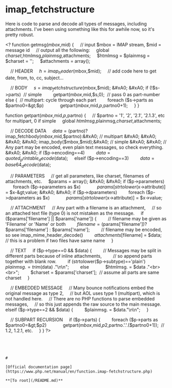 # imap_fetchstructure





Here is code to parse and decode all types of messages, including attachments. I&apos;ve been using something like this for awhile now, so it&apos;s pretty robust.

&lt;?
function getmsg($mbox,$mid) {
&#xA0; &#xA0; // input $mbox = IMAP stream, $mid = message id
&#xA0; &#xA0; // output all the following:
&#xA0; &#xA0; global $charset,$htmlmsg,$plainmsg,$attachments;
&#xA0; &#xA0; $htmlmsg = $plainmsg = $charset = &apos;&apos;;
&#xA0; &#xA0; $attachments = array();

&#xA0; &#xA0; // HEADER
&#xA0; &#xA0; $h = imap_header($mbox,$mid);
&#xA0; &#xA0; // add code here to get date, from, to, cc, subject...

&#xA0; &#xA0; // BODY
&#xA0; &#xA0; $s = imap_fetchstructure($mbox,$mid);
&#xA0; &#xA0; if (!$s-&gt;parts)&#xA0; // simple
&#xA0; &#xA0; &#xA0; &#xA0; getpart($mbox,$mid,$s,0);&#xA0; // pass 0 as part-number
&#xA0; &#xA0; else {&#xA0; // multipart: cycle through each part
&#xA0; &#xA0; &#xA0; &#xA0; foreach ($s-&gt;parts as $partno0=&gt;$p)
&#xA0; &#xA0; &#xA0; &#xA0; &#xA0; &#xA0; getpart($mbox,$mid,$p,$partno0+1);
&#xA0; &#xA0; }
}

function getpart($mbox,$mid,$p,$partno) {
&#xA0; &#xA0; // $partno = &apos;1&apos;, &apos;2&apos;, &apos;2.1&apos;, &apos;2.1.3&apos;, etc for multipart, 0 if simple
&#xA0; &#xA0; global $htmlmsg,$plainmsg,$charset,$attachments;

&#xA0; &#xA0; // DECODE DATA
&#xA0; &#xA0; $data = ($partno)?
&#xA0; &#xA0; &#xA0; &#xA0; imap_fetchbody($mbox,$mid,$partno):&#xA0; // multipart
&#xA0; &#xA0; &#xA0; &#xA0; imap_body($mbox,$mid);&#xA0; // simple
&#xA0; &#xA0; // Any part may be encoded, even plain text messages, so check everything.
&#xA0; &#xA0; if ($p-&gt;encoding==4)
&#xA0; &#xA0; &#xA0; &#xA0; $data = quoted_printable_decode($data);
&#xA0; &#xA0; elseif ($p-&gt;encoding==3)
&#xA0; &#xA0; &#xA0; &#xA0; $data = base64_decode($data);

&#xA0; &#xA0; // PARAMETERS
&#xA0; &#xA0; // get all parameters, like charset, filenames of attachments, etc.
&#xA0; &#xA0; $params = array();
&#xA0; &#xA0; if ($p-&gt;parameters)
&#xA0; &#xA0; &#xA0; &#xA0; foreach ($p-&gt;parameters as $x)
&#xA0; &#xA0; &#xA0; &#xA0; &#xA0; &#xA0; $params[strtolower($x-&gt;attribute)] = $x-&gt;value;
&#xA0; &#xA0; if ($p-&gt;dparameters)
&#xA0; &#xA0; &#xA0; &#xA0; foreach ($p-&gt;dparameters as $x)
&#xA0; &#xA0; &#xA0; &#xA0; &#xA0; &#xA0; $params[strtolower($x-&gt;attribute)] = $x-&gt;value;

&#xA0; &#xA0; // ATTACHMENT
&#xA0; &#xA0; // Any part with a filename is an attachment,
&#xA0; &#xA0; // so an attached text file (type 0) is not mistaken as the message.
&#xA0; &#xA0; if ($params[&apos;filename&apos;] || $params[&apos;name&apos;]) {
&#xA0; &#xA0; &#xA0; &#xA0; // filename may be given as &apos;Filename&apos; or &apos;Name&apos; or both
&#xA0; &#xA0; &#xA0; &#xA0; $filename = ($params[&apos;filename&apos;])? $params[&apos;filename&apos;] : $params[&apos;name&apos;];
&#xA0; &#xA0; &#xA0; &#xA0; // filename may be encoded, so see imap_mime_header_decode()
&#xA0; &#xA0; &#xA0; &#xA0; $attachments[$filename] = $data;&#xA0; // this is a problem if two files have same name
&#xA0; &#xA0; }

&#xA0; &#xA0; // TEXT
&#xA0; &#xA0; if ($p-&gt;type==0 &amp;&amp; $data) {
&#xA0; &#xA0; &#xA0; &#xA0; // Messages may be split in different parts because of inline attachments,
&#xA0; &#xA0; &#xA0; &#xA0; // so append parts together with blank row.
&#xA0; &#xA0; &#xA0; &#xA0; if (strtolower($p-&gt;subtype)==&apos;plain&apos;)
&#xA0; &#xA0; &#xA0; &#xA0; &#xA0; &#xA0; $plainmsg. = trim($data) .&quot;\n\n&quot;;
&#xA0; &#xA0; &#xA0; &#xA0; else
&#xA0; &#xA0; &#xA0; &#xA0; &#xA0; &#xA0; $htmlmsg. = $data .&quot;&lt;br&gt;&lt;br&gt;&quot;;
&#xA0; &#xA0; &#xA0; &#xA0; $charset = $params[&apos;charset&apos;];&#xA0; // assume all parts are same charset
&#xA0; &#xA0; }

&#xA0; &#xA0; // EMBEDDED MESSAGE
&#xA0; &#xA0; // Many bounce notifications embed the original message as type 2,
&#xA0; &#xA0; // but AOL uses type 1 (multipart), which is not handled here.
&#xA0; &#xA0; // There are no PHP functions to parse embedded messages,
&#xA0; &#xA0; // so this just appends the raw source to the main message.
&#xA0; &#xA0; elseif ($p-&gt;type==2 &amp;&amp; $data) {
&#xA0; &#xA0; &#xA0; &#xA0; $plainmsg. = $data.&quot;\n\n&quot;;
&#xA0; &#xA0; }

&#xA0; &#xA0; // SUBPART RECURSION
&#xA0; &#xA0; if ($p-&gt;parts) {
&#xA0; &#xA0; &#xA0; &#xA0; foreach ($p-&gt;parts as $partno0=&gt;$p2)
&#xA0; &#xA0; &#xA0; &#xA0; &#xA0; &#xA0; getpart($mbox,$mid,$p2,$partno.&apos;.&apos;.($partno0+1));&#xA0; // 1.2, 1.2.1, etc.
&#xA0; &#xA0; }
}
?>
```


  

#

[Official documentation page](https://www.php.net/manual/en/function.imap-fetchstructure.php)

**[To root](/README.md)**